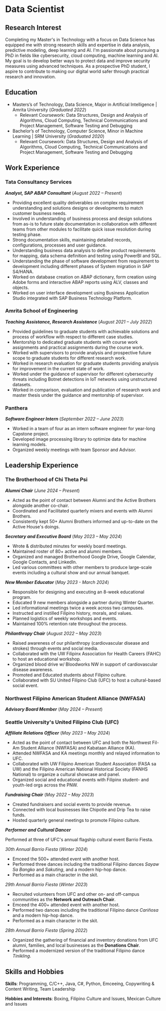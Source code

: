# Data Scientist


<!-- ADD LINKS? linkedin, email, -->
## Research Interest 
Completing my Master's in Technology with a focus on Data Science has equipped me with strong research skills and expertise in data analysis, predictive modeling, deep learning and AI. I'm passionate about pursuing a PhD in fields like cybersecurity, cloud computing, machine learning and AI. My goal is to develop better ways to protect data and improve security measures using advanced techniques. As a prospective PhD student, I aspire to contribute to making our digital world safer through practical research and innovation.

## Education
- Masters’s of Technology, Data Science, Major in Artificial Intelligence | Amrita University (_Graduated 2022_)
    - Relevant Coursework: Data Structures, Design and Analysis of Algorithms, Cloud Computing, Technical Communications and Project Management, Software Testing and Debugging
- Bachelor’s of Technology, Computer Science, Minor in Machine Learning | SRM University (_Graduated 2020_)
    - Relevant Coursework: Data Structures, Design and Analysis of Algorithms, Cloud Computing, Technical Communications and Project Management, Software Testing and Debugging

## Work Experience
### Tata Consultancy Services
***Analyst, SAP ABAP Consultant*** (_August 2022 – Present_)
- Providing excellent quality deliverables on complex requirement understanding and solutions designs or developments to match customer business needs.
- Involved in understanding of business process and design solutions from as-is to future state documentation in collaboration with different teams from other modules to facilitate quick issue resolution during testing phase.
- Strong documentation skills, maintaining detailed records, configurations, processes and user guidance.
- Understanding business data analysis to define product requirements for mapping, data schema definition and testing using PowerBI and SQL.
- Understanding the phase of software development from requirement to development including different phases of System migration in SAP S4/HANA.
- Worked on database creation on ABAP dictionary, form creation using Adobe forms and interactive ABAP reports using ALV, classes and objects.
- Worked on user interface development using Business Application Studio integrated with SAP Business Technology Platform.

### Amrita School of Engineering
***Teaching Assistance, Research Assistance*** (_August 2021 – July 2022_)
- Provided guidelines to graduate students with achievable solutions and process of workflow  with respect to different case studies.
- Mentorship to dedicated graduate students with course work assignments and practical assignments during the course work.
- Worked with supervisors to provide analysis and prospective future scope to graduate students for different research work.
- Worked in research evaluation for graduate students providing analysis for improvement in the current state of work.
- Worked under the guidance of supervisor for different cybersecurity threats including Botnet detections in IoT networks using unstructured datasets.
- Worked in comparison, evaluation and publication  of research work and master thesis under the guidance and mentorship of supervisor.

### Panthera
***Software Engineer Intern*** (_September 2022 – June 2023_)
- Worked in a team of four as an intern software engineer for year-long Capstone project.
- Developed image processing library to optimize data for machine learning models.
- Organized weekly meetings with team Sponsor and Advisor.

## Leadership Experience
### The Brotherhood of Chi Theta Psi

***Alumni Chair*** (_June 2024 – Present_)
- Acted as the point of contact between Alumni and the Active Brothers alongside another co-chair.
- Coordinated and Facilitated quarterly mixers and events with Alumni Brothers.
- Consistently kept 50+ Alumni Brothers informed and up-to-date on the Active House's doings.

***Secretary and Executive Board*** (_May 2023 – May 2024_)
- Wrote & distributed minutes for weekly board meetings.
- Maintained roster of 80+ active and alumni members.
- Organized and managed Brotherhood Google Drive, Google Calendar, Google Contacts, and LinkedIn.
- Led various committees with other members to produce large-scale events including a cultural show and our annual banquet.

***New Member Educator*** (_May 2023 - March 2024_)
- Responsible for designing and executing an 8-week educational program.
- Educated 9 new members alongside a partner during Winter Quarter.
- Led informational meetings twice a week across two campuses.
- Instructed and instilled Filipino history, morals, and values.
- Planned logistics of weekly workshops and events.
- Maintained 100% retention rate throughout the process.

***Philanthropy Chair*** (_August 2022 – May 2023_)
- Raised awareness of our philanthropy (cardiovascular disease and strokes) through events and social media.
- Collaborated with the UW Filipinx Association for Health Careers (FAHC) to host an educational workshop. 
- Organized blood drive w/ Bloodworks NW in support of cardiovascular disease awareness.
- Promoted and Educated students about Filipino culture.
- Collaborated with SU United Filipino Club (UFC) to host a cultural-based social event.

### Northwest Filipino American Student Alliance (NWFASA)

***Advisory Board Member*** (_May 2024 – Present_)

### Seattle University's United Filipino Club (UFC)

***Affiliate Relations Officer*** (_May 2023 – May 2024_)
- Acted as the point of contact between UFC and both the Northwest Fil-Am Student Alliance (NWFASA) and Kabataan Alliance (KA).
- Attended NWFASA and KA meetings monthly and relayed information to UFC.
- Collaborated with UW Filipino American Student Association (FASA sa UW) and the Filipino American National Historical Society (FANHS National) to organize a cultural showcase and panel.
- Organized social and educational events with Filipinx student- and youth-led orgs across the PNW.

***Fundraising Chair*** (_May 2022 – May 2023_)
- Created fundraisers and social events to provide revenue. 
- Connected with local businesses like Chipotle and Drip Tea to raise funds.
- Hosted quarterly general meetings to promote Filipino culture.

***Performer and Cultural Dancer*** 

Performed at three of UFC's annual flagship cultural event Barrio Fiesta.

_30th Annual Barrio Fiesta_ (_Winter 2024_)
* Emceed the 500+ attended event with another host.
* Performed three dances including the traditional Filipino dances _Sayaw Sa Bangko_ and _Sakuting_, and a modern hip-hop dance.
* Performed as a main character in the skit.

_29th Annual Barrio Fiesta_ (_Winter 2023_)
* Recruited volunteers from UFC and other on- and off-campus communities as the **Network and Outreach Chair**.
* Emceed the 400+ attended event with another host.
* Performed two dances including the traditional Filipino dance _Cariñosa_ and a modern hip-hop dance.
* Performed as a main character in the skit.

_28th Annual Barrio Fiesta_ (_Spring 2022_)
* Organized the gathering of financial and inventory donations from UFC alumni, families, and local businesses as the **Donations Chair**.
* Performed a modernized version of the traditional Filipino dance _Tinikling_.

<!-- add marianas ?-->

## Skills and Hobbies

**Skills**: Programming, C/C++, Java, C#, Python, Emceeing, Copywriting & Content Writing, Team Leadership

**Hobbies and Interests**: Boxing, Filipino Culture and Issues, Mexican Culture and Issues

